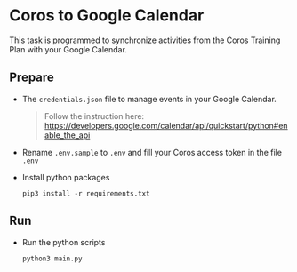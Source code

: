 # Coros to Google Calendar

This task is programmed to synchronize activities from the Coros Training Plan with your Google Calendar.

## Prepare

* The `credentials.json` file to manage events in your Google Calendar.
  > Follow the instruction here: https://developers.google.com/calendar/api/quickstart/python#enable_the_api

* Rename `.env.sample` to `.env` and fill your Coros access token in the file `.env`

* Install python packages
  ```
  pip3 install -r requirements.txt
  ```

## Run

* Run the python scripts
  ```
  python3 main.py
  ```
